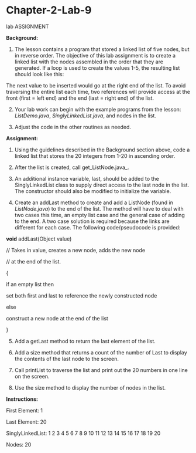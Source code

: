 # Chapter-2-Lab-9

lab ASSIGNMENT 

**Background:**

1. The lesson contains a program that stored a linked list of five nodes, but in reverse order. The objective of this lab assignment is to create a linked list with the nodes assembled in the order that they are generated. If a loop is used to create the values 1-5, the resulting list should look like this:

 

  

The next value to be inserted would go at the right end of the list. To avoid traversing the entire list each time, two references will provide access at the front (first = left end) and the end (last = right end) of the list.

2. Your lab work can begin with the example programs from the lesson: _ListDemo.java_, _SinglyLinkedList.java_, and nodes in the list.

7. Adjust the code in the other routines as needed.

  

**Assignment:**

1. Using the guidelines described in the Background section above, code a linked list that stores the 20 integers from 1-20 in ascending order.

2. After the list is created, call get_ListNode.java_.

3. An additional instance variable, last, should be added to the SinglyLinkedList class to supply direct access to the last node in the list. The constructor should also be modified to initialize the variable.

4. Create an addLast method to create and add a ListNode (found in _ListNode.java_) to the end of the list. The method will have to deal with two cases this time, an empty list case and the general case of adding to the end. A two case solution is required because the links are different for each case. The following code/pseudocode is provided:

**void** addLast(Object value)

// Takes in value, creates a new node, adds the new node

// at the end of the list.

{

if an empty list then

 set both first and last to reference the newly constructed node

else

 construct a new node at the end of the list

}

5. Add a getLast method to return the last element of the list.

6. Add a size method that returns a count of the number of Last to display the contents of the last node to the screen.

3. Call printList to traverse the list and print out the 20 numbers in one line on the screen.

4. Use the size method to display the number of nodes in the list.

**Instructions:**


First Element: 1

Last Element: 20

SinglyLinkedList: 1 2 3 4 5 6 7 8 9 10 11 12 13 14 15 16 17 18 19 20

Nodes: 20
